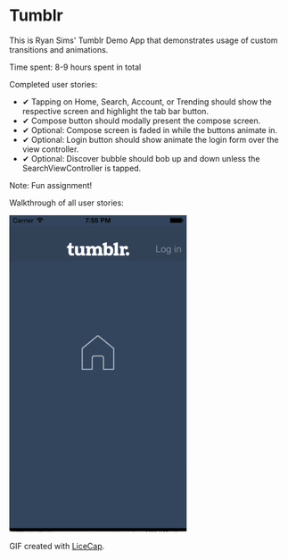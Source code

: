 # Tumblr

This is Ryan Sims' Tumblr Demo App that demonstrates usage of custom transitions and animations.

Time spent: 8-9 hours spent in total

Completed user stories:
* &#10004; Tapping on Home, Search, Account, or Trending should show the respective screen and highlight the tab bar button.
* &#10004; Compose button should modally present the compose screen.
* &#10004; Optional: Compose screen is faded in while the buttons animate in.
* &#10004; Optional: Login button should show animate the login form over the view controller.
* &#10004; Optional: Discover bubble should bob up and down unless the SearchViewController is tapped.

Note:
Fun assignment!

Walkthrough of all user stories:

![Video Walkthrough](demo.gif)

GIF created with [LiceCap](http://www.cockos.com/licecap/).

